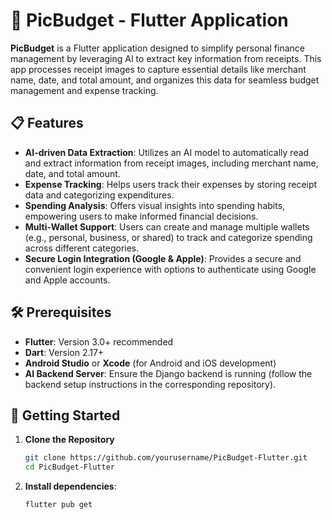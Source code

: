 # 📸 PicBudget - Flutter Application

**PicBudget** is a Flutter application designed to simplify personal finance management by leveraging AI to extract key information from receipts. This app processes receipt images to capture essential details like merchant name, date, and total amount, and organizes this data for seamless budget management and expense tracking.

## 📋 Features

- **AI-driven Data Extraction**: Utilizes an AI model to automatically read and extract information from receipt images, including merchant name, date, and total amount.
- **Expense Tracking**: Helps users track their expenses by storing receipt data and categorizing expenditures.
- **Spending Analysis**: Offers visual insights into spending habits, empowering users to make informed financial decisions.
- **Multi-Wallet Support**: Users can create and manage multiple wallets (e.g., personal, business, or shared) to track and categorize spending across different categories.
- **Secure Login Integration (Google & Apple)**: Provides a secure and convenient login experience with options to authenticate using Google and Apple accounts.

## 🛠️ Prerequisites

- **Flutter**: Version 3.0+ recommended
- **Dart**: Version 2.17+
- **Android Studio** or **Xcode** (for Android and iOS development)
- **AI Backend Server**: Ensure the Django backend is running (follow the backend setup instructions in the corresponding repository).

## 🚀 Getting Started

1. **Clone the Repository**

   ```bash
   git clone https://github.com/yourusername/PicBudget-Flutter.git
   cd PicBudget-Flutter
   ```

   
2. **Install dependencies**:

   ```bash
   flutter pub get
   ```